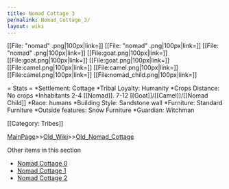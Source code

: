 ```yaml
---
title: Nomad Cottage 3
permalink: Nomad_Cottage_3/
layout: wiki
---
```

[[File: &quot;nomad&quot; .png|100px|link=]]
[[File: &quot;nomad&quot; .png|100px|link=]]
[[File: &quot;nomad&quot; .png|100px|link=]]
[[File:goat.png|100px|link=]]
[[File:goat.png|100px|link=]]
[[File:goat.png|100px|link=]]
[[File:camel.png|100px|link=]]
[[File:camel.png|100px|link=]]
[[File:camel.png|100px|link=]]
[[File:nomad_child.png|100px|link=]]

= Stats =
*Settlement: Cottage
*Tribal Loyalty: Humanity
*Crops Distance: No crops
*Inhabitants 2-4 [[Nomad]]. 7-12 [[Goat]]/[[Camel]]/[[Nomad Child]]
*Race: humans 
*Building Style: Sandstone wall
*Furniture: Standard Furniture
*Outside features: Snow Furniture
*Guardian: Witchman 
 
[[Category: Tribes]]

[MainPage](/keeperrl_wiki/ "wikilink")>>[Old_Wiki](/keeperrl_wiki/Old_Wiki "wikilink")>>[Old_Nomad_Cottage](/keeperrl_wiki/Old_Nomad_Cottage "wikilink")

Other items in this section
-    [Nomad Cottage 0](/keeperrl_wiki/Nomad_Cottage_0 "wikilink")
-    [Nomad Cottage 1](/keeperrl_wiki/Nomad_Cottage_1 "wikilink")
-    [Nomad Cottage 2](/keeperrl_wiki/Nomad_Cottage_2 "wikilink")
